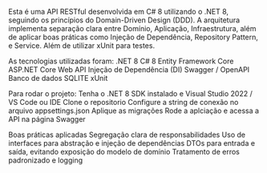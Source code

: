 Esta é uma API RESTful desenvolvida em C# 8 utilizando o .NET 8, seguindo os princípios do Domain-Driven Design (DDD).
A arquitetura implementa separação clara entre Domínio, Aplicação, Infraestrutura, além de aplicar boas práticas como Injeção de Dependência, Repository Pattern, e Service.
Além de utilizar xUnit para testes.

As tecnologias utilizadas foram:
.NET 8
C# 8
Entity Framework Core
ASP.NET Core Web API
Injeção de Dependência (DI)
Swagger / OpenAPI
Banco de dados SQLITE
xUnit 

Para rodar o projeto:
Tenha o .NET 8 SDK instalado e Visual Studio 2022 / VS Code ou IDE
Clone o repositorio 
Configure a string de conexão no arquivo appsettings.json 
Aplique as migrações 
Rode a aplciação e acessa a API na página Swagger

Boas práticas aplicadas
Segregação clara de responsabilidades
Uso de interfaces para abstração e injeção de dependências
DTOs para entrada e saída, evitando exposição do modelo de domínio
Tratamento de erros padronizado e logging 
